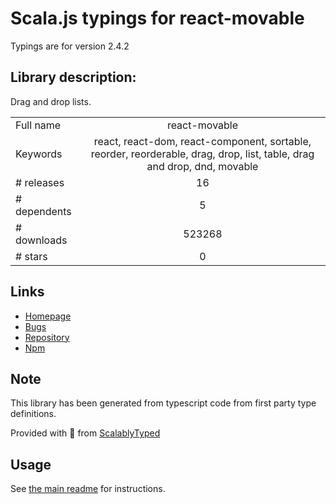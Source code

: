 
# Scala.js typings for react-movable

Typings are for version 2.4.2

## Library description:
Drag and drop lists.

|                    |                 |
| ------------------ | :-------------: |
| Full name          | react-movable |
| Keywords           | react, react-dom, react-component, sortable, reorder, reorderable, drag, drop, list, table, drag and drop, dnd, movable |
| # releases         | 16 |
| # dependents       | 5 |
| # downloads        | 523268 |
| # stars            | 0 |

## Links
- [Homepage](https://github.com/tajo/react-movable#readme)
- [Bugs](https://github.com/tajo/react-movable/issues)
- [Repository](https://github.com/tajo/react-movable)
- [Npm](https://www.npmjs.com/package/react-movable)
    


## Note
This library has been generated from typescript code from first party type definitions.

Provided with :purple_heart: from [ScalablyTyped](https://github.com/oyvindberg/ScalablyTyped)

## Usage
See [the main readme](../../readme.md) for instructions.


